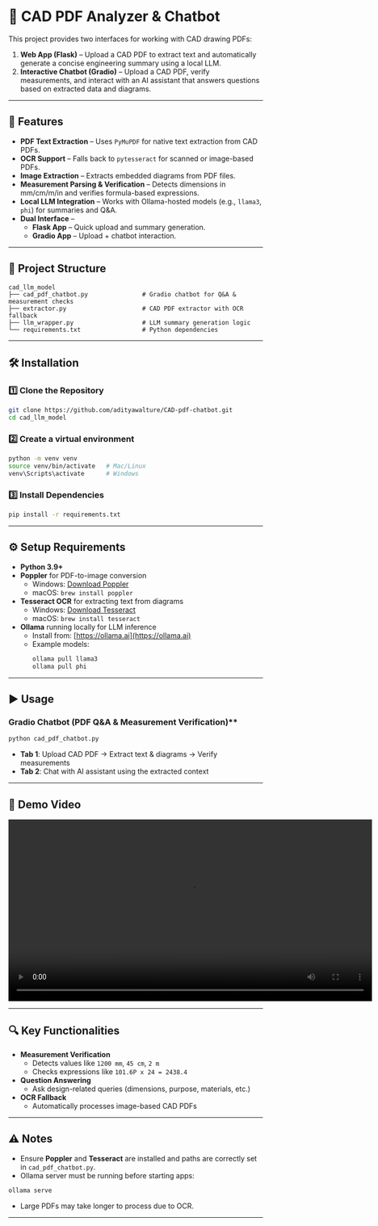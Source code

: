 # 📐 CAD PDF Analyzer & Chatbot

This project provides two interfaces for working with CAD drawing PDFs:

1. **Web App (Flask)** – Upload a CAD PDF to extract text and automatically generate a concise engineering summary using a local LLM.
2. **Interactive Chatbot (Gradio)** – Upload a CAD PDF, verify measurements, and interact with an AI assistant that answers questions based on extracted data and diagrams.

---

## 🚀 Features

- **PDF Text Extraction** – Uses `PyMuPDF` for native text extraction from CAD PDFs.
- **OCR Support** – Falls back to `pytesseract` for scanned or image-based PDFs.
- **Image Extraction** – Extracts embedded diagrams from PDF files.
- **Measurement Parsing & Verification** – Detects dimensions in mm/cm/m/in and verifies formula-based expressions.
- **Local LLM Integration** – Works with Ollama-hosted models (e.g., `llama3`, `phi`) for summaries and Q&A.
- **Dual Interface** –  
  - **Flask App** – Quick upload and summary generation.  
  - **Gradio App** – Upload + chatbot interaction.

---

## 📂 Project Structure
```
cad_llm_model
├── cad_pdf_chatbot.py               # Gradio chatbot for Q&A & measurement checks        
├── extractor.py                     # CAD PDF extractor with OCR fallback
├── llm_wrapper.py                   # LLM summary generation logic
└── requirements.txt                 # Python dependencies                      
```
---

## 🛠 Installation

### 1️⃣ Clone the Repository
```bash
git clone https://github.com/adityawalture/CAD-pdf-chatbot.git
cd cad_llm_model
```

### 2️⃣ Create a virtual environment
```bash
python -m venv venv
source venv/bin/activate   # Mac/Linux
venv\Scripts\activate      # Windows
```
### 3️⃣ Install Dependencies
```bash
pip install -r requirements.txt
```

---

## ⚙️ Setup Requirements

- **Python 3.9+**
- **Poppler** for PDF-to-image conversion  
  - Windows: [Download Poppler](https://github.com/oschwartz10612/poppler-windows/releases/)  
  - macOS: `brew install poppler`
- **Tesseract OCR** for extracting text from diagrams  
  - Windows: [Download Tesseract](https://github.com/UB-Mannheim/tesseract/wiki)  
  - macOS: `brew install tesseract`
- **Ollama** running locally for LLM inference  
  - Install from: [https://ollama.ai](https://ollama.ai)  
  - Example models:  
    ```bash
    ollama pull llama3
    ollama pull phi
    ```

---

## ▶️ Usage

### Gradio Chatbot (PDF Q&A & Measurement Verification)**
```bash
python cad_pdf_chatbot.py
```
- **Tab 1**: Upload CAD PDF → Extract text & diagrams → Verify measurements  
- **Tab 2**: Chat with AI assistant using the extracted context

---

## 🎥 Demo Video

<video width="720" controls>
  <source src="screen_recording/cad_bot_demo.mp4" type="video/mp4">
  Your browser does not support the video tag.
</video>

---

## 🔍 Key Functionalities

- **Measurement Verification**  
  - Detects values like `1200 mm`, `45 cm`, `2 m`
  - Checks expressions like `101.6P x 24 = 2438.4`
- **Question Answering**  
  - Ask design-related queries (dimensions, purpose, materials, etc.)
- **OCR Fallback**  
  - Automatically processes image-based CAD PDFs

---

## ⚠️ Notes

- Ensure **Poppler** and **Tesseract** are installed and paths are correctly set in `cad_pdf_chatbot.py`.
- Ollama server must be running before starting apps:
```bash
ollama serve
```
- Large PDFs may take longer to process due to OCR.

---